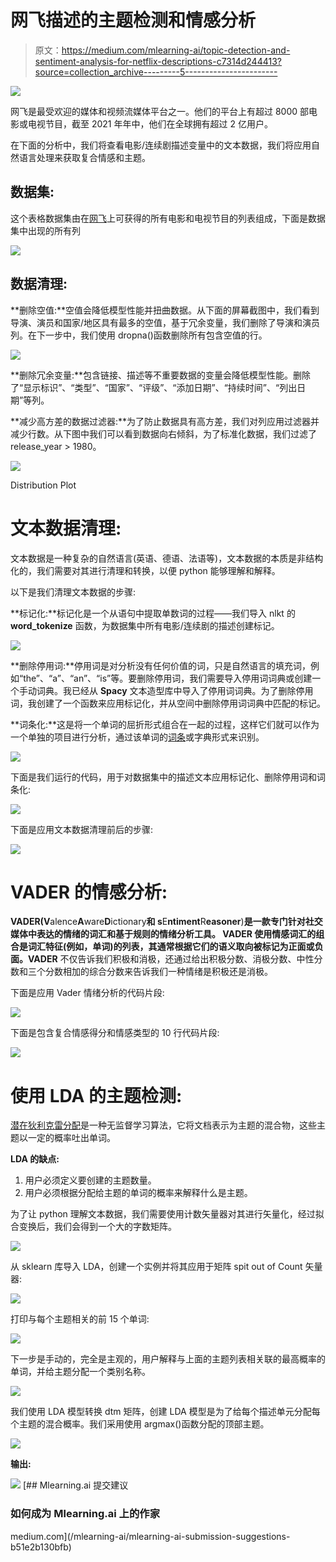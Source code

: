 # 网飞描述的主题检测和情感分析

> 原文：<https://medium.com/mlearning-ai/topic-detection-and-sentiment-analysis-for-netflix-descriptions-c7314d244413?source=collection_archive---------5----------------------->

![](img/02cb321a82b87418724dd198bcdf92bc.png)

网飞是最受欢迎的媒体和视频流媒体平台之一。他们的平台上有超过 8000 部电影或电视节目，截至 2021 年年中，他们在全球拥有超过 2 亿用户。

在下面的分析中，我们将查看电影/连续剧描述变量中的文本数据，我们将应用自然语言处理来获取复合情感和主题。

## 数据集:

这个表格数据集由在[网飞](https://www.kaggle.com/shivamb/netflix-shows)上可获得的所有电影和电视节目的列表组成，下面是数据集中出现的所有列

![](img/3e6d705b9f44d61627ccc5131bf4142a.png)

## 数据清理:

**删除空值:**空值会降低模型性能并扭曲数据。从下面的屏幕截图中，我们看到导演、演员和国家/地区具有最多的空值，基于冗余变量，我们删除了导演和演员列。在下一步中，我们使用 dropna()函数删除所有包含空值的行。

![](img/a9b932a84ef50752cdc926e0271a2b0d.png)

**删除冗余变量:**包含链接、描述等不重要数据的变量会降低模型性能。删除了“显示标识”、“类型”、“国家”、“评级”、“添加日期”、“持续时间”、“列出日期”等列。

**减少高方差的数据过滤器:**为了防止数据具有高方差，我们对列应用过滤器并减少行数。从下图中我们可以看到数据向右倾斜，为了标准化数据，我们过滤了 release_year > 1980。

![](img/264b40703cbd976b850bbc51e7a988ac.png)

Distribution Plot

# 文本数据清理:

文本数据是一种复杂的自然语言(英语、德语、法语等)，文本数据的本质是非结构化的，我们需要对其进行清理和转换，以便 python 能够理解和解释。

以下是我们清理文本数据的步骤:

**标记化:**标记化是一个从语句中提取单数词的过程——我们导入 nlkt 的 **word_tokenize** 函数，为数据集中所有电影/连续剧的描述创建标记。

![](img/ab8d796dd26387c769d8bb7cb2975524.png)

**删除停用词:**停用词是对分析没有任何价值的词，只是自然语言的填充词，例如“the”、“a”、“an”、“is”等。要删除停用词，我们需要导入停用词词典或创建一个手动词典。我已经从 **Spacy** 文本造型库中导入了停用词词典。为了删除停用词，我创建了一个函数来应用标记化，并从空间中删除停用词词典中匹配的标记。

**词条化:**这是将一个单词的屈折形式组合在一起的过程，这样它们就可以作为一个单独的项目进行分析，通过该单词的[词条](https://en.wikipedia.org/wiki/Lemma_(morphology))或字典形式来识别。

![](img/767b6d9863281c3a210cbcbfbecef5fa.png)

下面是我们运行的代码，用于对数据集中的描述文本应用标记化、删除停用词和词条化:

![](img/4bf026f06f6b6fbe54ea2529fe7f3d8d.png)

下面是应用文本数据清理前后的步骤:

![](img/e84b9919464c2e0a062fc74fc191e5dc.png)

# VADER 的情感分析:

**VADER(V**alence**A**ware**D**ictionary**和 s**E**ntiment**R**easoner**)**是一款专门针对社交媒体中表达的情绪的词汇和基于规则的情绪分析工具。 **VADER** 使用情感词汇的组合是词汇特征(例如，单词)的列表，其通常根据它们的语义取向被标记为正面或负面。VADER** 不仅告诉我们积极和消极，还通过给出积极分数、消极分数、中性分数和三个分数相加的综合分数来告诉我们一种情绪是积极还是消极。

下面是应用 Vader 情绪分析的代码片段:

![](img/49e3d9fcd677b95349f8f33336291c15.png)

下面是包含复合情感得分和情感类型的 10 行代码片段:

![](img/f448fea5dcf8794ba0a3b0fc1cf57404.png)

# 使用 LDA 的主题检测:

[潜在狄利克雷分配](https://en.wikipedia.org/wiki/Latent_Dirichlet_allocation)是一种无监督学习算法，它将文档表示为主题的混合物，这些主题以一定的概率吐出单词。

**LDA 的缺点:**

1.  用户必须定义要创建的主题数量。
2.  用户必须根据分配给主题的单词的概率来解释什么是主题。

为了让 python 理解文本数据，我们需要使用计数矢量器对其进行矢量化，经过拟合变换后，我们会得到一个大的字数矩阵。

![](img/35de2731d8a48667a4a34727a0a406c7.png)

从 sklearn 库导入 LDA，创建一个实例并将其应用于矩阵 spit out of Count 矢量器:

![](img/d9979bb367dca54f86f32d9764695e69.png)

打印与每个主题相关的前 15 个单词:

![](img/d11702f6c119c81b167a364aaff897f6.png)

下一步是手动的，完全是主观的，用户解释与上面的主题列表相关联的最高概率的单词，并给主题分配一个类别名称。

![](img/57636342979ba88a40f0981d879f657c.png)

我们使用 LDA 模型转换 dtm 矩阵，创建 LDA 模型是为了给每个描述单元分配每个主题的混合概率。我们采用使用 argmax()函数分配的顶部主题。

![](img/b7f934cb0fa60fb564aaa1404edd8695.png)

**输出:**

![](img/6eab0f1fadd25219802e822dea41dde5.png)[](/mlearning-ai/mlearning-ai-submission-suggestions-b51e2b130bfb) [## Mlearning.ai 提交建议

### 如何成为 Mlearning.ai 上的作家

medium.com](/mlearning-ai/mlearning-ai-submission-suggestions-b51e2b130bfb)